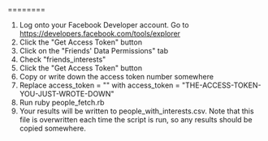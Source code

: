 ========
1. Log onto your Facebook Developer account. Go to https://developers.facebook.com/tools/explorer
2. Click the "Get Access Token" button
3. Click on the "Friends' Data Permissions" tab
4. Check "friends_interests"
5. Click the "Get Access Token" button
6. Copy or write down the access token number somewhere
7. Replace access_token = "" with access_token = "THE-ACCESS-TOKEN-YOU-JUST-WROTE-DOWN"
8. Run ruby people_fetch.rb
9. Your results will be written to people_with_interests.csv. Note that this file is overwritten each time the script is run, so any results should be copied somewhere.
